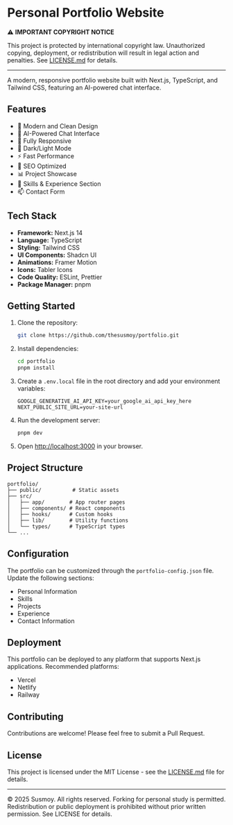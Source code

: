 # Personal Portfolio Website

⚠️ **IMPORTANT COPYRIGHT NOTICE**

This project is protected by international copyright law. Unauthorized copying, deployment, or redistribution will result in legal action and penalties. See [LICENSE.md](LICENSE.md) for details.

---

A modern, responsive portfolio website built with Next.js, TypeScript, and Tailwind CSS, featuring an AI-powered chat interface.

## Features

- 🎨 Modern and Clean Design
- 🤖 AI-Powered Chat Interface
- 📱 Fully Responsive
- 🌙 Dark/Light Mode
- ⚡ Fast Performance
- 🎯 SEO Optimized
- 📊 Project Showcase
- 📝 Skills & Experience Section
- 📫 Contact Form

## Tech Stack

- **Framework:** Next.js 14
- **Language:** TypeScript
- **Styling:** Tailwind CSS
- **UI Components:** Shadcn UI
- **Animations:** Framer Motion
- **Icons:** Tabler Icons
- **Code Quality:** ESLint, Prettier
- **Package Manager:** pnpm

## Getting Started

1. Clone the repository:

    ```bash
    git clone https://github.com/thesusmoy/portfolio.git
    ```

2. Install dependencies:

    ```bash
    cd portfolio
    pnpm install
    ```

3. Create a `.env.local` file in the root directory and add your environment variables:

    ```env
    GOOGLE_GENERATIVE_AI_API_KEY=your_google_ai_api_key_here
    NEXT_PUBLIC_SITE_URL=your-site-url
    ```

4. Run the development server:

    ```bash
    pnpm dev
    ```

5. Open [http://localhost:3000](http://localhost:3000) in your browser.

## Project Structure

```text
portfolio/
├── public/          # Static assets
├── src/
│   ├── app/        # App router pages
│   ├── components/ # React components
│   ├── hooks/      # Custom hooks
│   ├── lib/        # Utility functions
│   └── types/      # TypeScript types
└── ...
```

## Configuration

The portfolio can be customized through the `portfolio-config.json` file. Update the following sections:

- Personal Information
- Skills
- Projects
- Experience
- Contact Information

## Deployment

This portfolio can be deployed to any platform that supports Next.js applications. Recommended platforms:

- Vercel
- Netlify
- Railway

## Contributing

Contributions are welcome! Please feel free to submit a Pull Request.

## License

This project is licensed under the MIT License - see the [LICENSE.md](LICENSE.md) file for details.

---

© 2025 Susmoy. All rights reserved.
Forking for personal study is permitted. Redistribution or public deployment is prohibited without prior written permission. See LICENSE for details.
